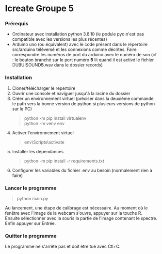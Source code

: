 # Icreate Groupe 5

### Prérequis

* Ordinateur avec installation python 3.8.10 (le podule pyo n'est pas compatible avec les versions les plus récentes)  
* Arduino uno (ou équivalent) avec le code présent dans le répertoire src/arduino téléversé et les connexions comme décrites. Faire correspondre les numéros de port du arduino avec le numéro de son (cf : le bouton branché sur le port numéro **5** lit quand il est activé le fichier DUBUISOUND**5**.wav dans le dossier records)


### Installation

1. Cloner/télécharger le repertoire
2. Ouvrir une console et naviguer jusqu'à la racine du dossier
3. Créer un environnement virtuel (préciser dans la deuxième commande le path vers la bonne version de python si plusieurs versions de python sur le PC)
   > python -m pip install virtualenv  
   > python -m venv env
4. Activer l'environnement virtuel
   > env\Scripts\activate
5. Installer les dépendances
   > python -m pip install -r requirements.txt
6. Configurer les variables du fichier .env au besoin (normalement rien à faire)  

### Lancer le programme

> python main.py

Au lancement, une étape de calibrage est nécessaire.
Au moment où le fenêtre avec l'image de la webcam s'ouvre, appuyer sur la touche R.
Ensuite sélectionner avec la souris la partie de l'image contenant le spectre.
Enfin appuyer sur Entrée.

### Quitter le programme

Le programme ne s'arrête pas et doit être tué avec Ctl+C.
